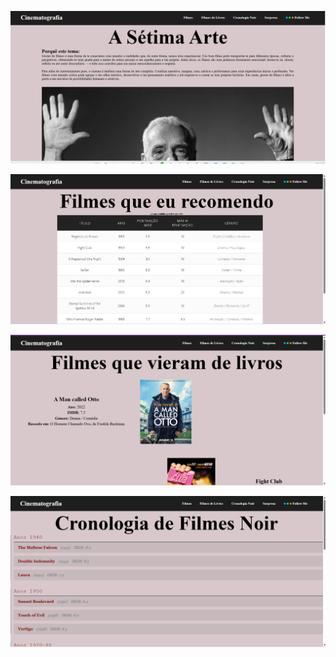 ![Screenshot da Primeira Página](imgs/readME/paginainicial.png)

![Screenshot da Segunda Página](imgs/readME/filmes.png)

![Screenshot da Terceira Página](imgs/readME/livros.png)

![Screenshot da Quarta Página](imgs/readME/noir.png)